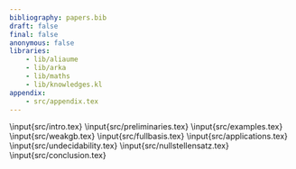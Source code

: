```yaml
---
bibliography: papers.bib
draft: false 
final: false
anonymous: false
libraries:
    - lib/aliaume
    - lib/arka
    - lib/maths
    - lib/knowledges.kl
appendix:
    - src/appendix.tex
---
```


\input{src/intro.tex}
\input{src/preliminaries.tex}
\input{src/examples.tex}
\input{src/weakgb.tex}
\input{src/fullbasis.tex}
\input{src/applications.tex}
\input{src/undecidability.tex}
\input{src/nullstellensatz.tex}
\input{src/conclusion.tex}

